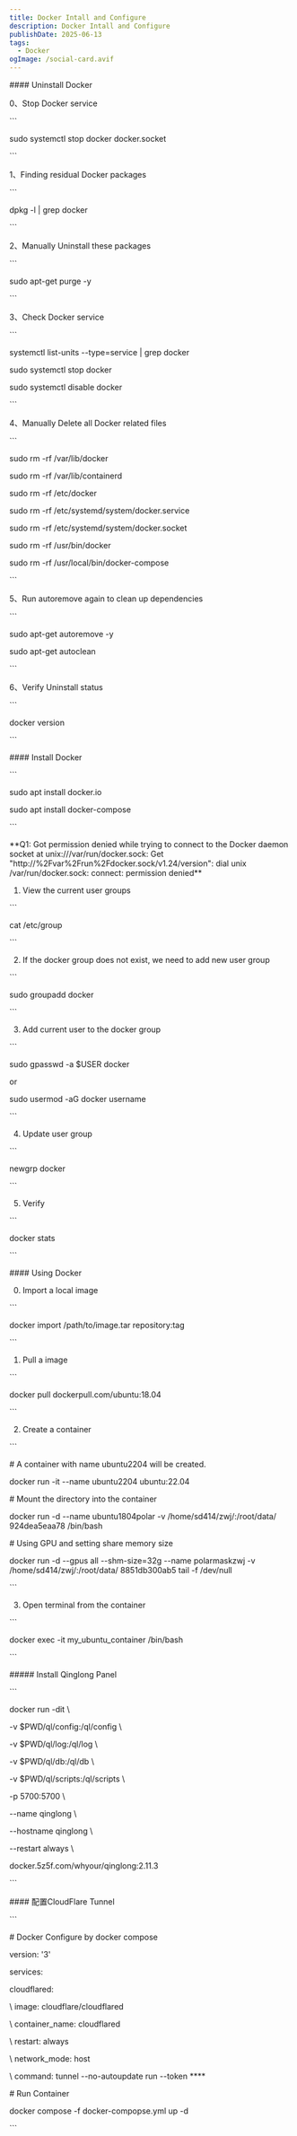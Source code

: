 ```yaml
---
title: Docker Intall and Configure
description: Docker Intall and Configure
publishDate: 2025-06-13
tags:
  - Docker
ogImage: /social-card.avif
---
```

\#### Uninstall Docker



0、Stop Docker service

\`\``

sudo systemctl stop docker docker.socket

\`\``

1、Finding residual Docker packages

\`\``

dpkg -l | grep docker

\`\``

2、Manually Uninstall these packages

\`\``

sudo apt-get purge -y <package-name>

\`\``

3、Check Docker service

\`\``

systemctl list-units --type=service | grep docker



sudo systemctl stop docker

sudo systemctl disable docker



\`\``

4、Manually Delete all Docker related files

\`\``

sudo rm -rf /var/lib/docker

sudo rm -rf /var/lib/containerd

sudo rm -rf /etc/docker

sudo rm -rf /etc/systemd/system/docker.service

sudo rm -rf /etc/systemd/system/docker.socket

sudo rm -rf /usr/bin/docker

sudo rm -rf /usr/local/bin/docker-compose

\`\``

5、Run autoremove again to clean up dependencies

\`\``

sudo apt-get autoremove -y

sudo apt-get autoclean

\`\``

6、Verify Uninstall status

\`\``

docker version

\`\``



\#### Install Docker



\`\``

sudo apt install docker.io

sudo apt install docker-compose

\`\``



\*\*Q1: Got permission denied while trying to connect to the Docker daemon socket at unix:///var/run/docker.sock: Get "http://%2Fvar%2Frun%2Fdocker.sock/v1.24/version": dial unix /var/run/docker.sock: connect: permission denied\*\*



1. View the current user groups

\`\``

cat /etc/group

\`\``

2. If the docker group does not exist, we need to add new user group

\`\``

sudo groupadd docker

\`\``

3. Add current user to the docker group

\`\``

sudo gpasswd -a $USER docker

or

sudo usermod -aG docker username

\`\``

4. Update user group

\`\``

newgrp docker

\`\``

5. Verify

\`\``

docker stats

\`\``



\#### Using Docker



0. Import a local image

\`\``

docker import /path/to/image.tar repository:tag

\`\``

1. Pull a image

\`\``

docker pull dockerpull.com/ubuntu:18.04

\`\``

2. Create a container

\`\``

\# A container with name ubuntu2204 will be created.

docker run -it --name ubuntu2204 ubuntu:22.04



\# Mount the directory into the container

docker run -d --name ubuntu1804polar -v /home/sd414/zwj/:/root/data/ 924dea5eaa78 /bin/bash



\# Using GPU and setting share memory size

docker run -d --gpus all --shm-size=32g --name polarmaskzwj -v /home/sd414/zwj/:/root/data/ 8851db300ab5 tail -f /dev/null







\`\``

3. Open terminal from the container

\`\``

docker exec -it my_ubuntu_container /bin/bash

\`\``





\##### Install Qinglong Panel

\`\``

docker run -dit \

\-v $PWD/ql/config:/ql/config \

\-v $PWD/ql/log:/ql/log \

\-v $PWD/ql/db:/ql/db \

\-v $PWD/ql/scripts:/ql/scripts \

\-p 5700:5700 \

\--name qinglong \

\--hostname qinglong \

\--restart always \

docker.5z5f.com/whyour/qinglong:2.11.3



\`\``



\#### 配置CloudFlare Tunnel



\`\``

\# Docker Configure by docker compose

version: '3'



services:

  cloudflared:

\    image: cloudflare/cloudflared

\    container_name: cloudflared

\    restart: always

\    network_mode: host

\    command: tunnel --no-autoupdate run --token \*\*\*\*



\# Run Container

docker compose -f docker-compopse.yml up -d



\`\``
